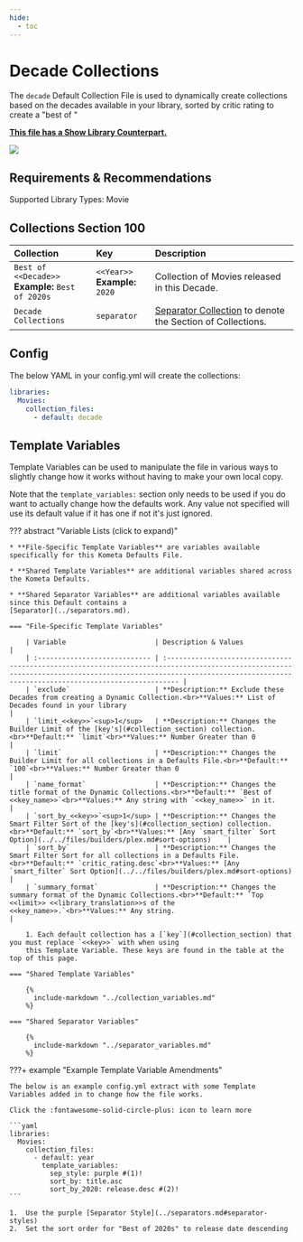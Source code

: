 ```yaml
---
hide:
  - toc
---
```

# Decade Collections

The `decade` Default Collection File is used to dynamically create collections based on the decades available in your 
library, sorted by critic rating to create a "best of <decade>"

**[This file has a Show Library Counterpart.](../show/decade.md)**

![](../images/decade.png)

## Requirements & Recommendations

Supported Library Types: Movie

## <a id="collection_section"></a>Collections Section 100

| Collection                                           | Key                               | Description                                                                    |
| :--------------------------------------------------- | :-------------------------------- | :----------------------------------------------------------------------------- |
| `Best of <<Decade>>`<br>**Example:** `Best of 2020s` | `<<Year>>`<br>**Example:** `2020` | Collection of Movies released in this Decade.                                  |
| `Decade Collections`                                 | `separator`                       | [Separator Collection](../separators.md) to denote the Section of Collections. |

## Config

The below YAML in your config.yml will create the collections:

```yaml
libraries:
  Movies:
    collection_files:
      - default: decade
```

## Template Variables

Template Variables can be used to manipulate the file in various ways to slightly change how it works without having to 
make your own local copy.

Note that the `template_variables:` section only needs to be used if you do want to actually change how the defaults 
work. Any value not specified will use its default value if it has one if not it's just ignored.

??? abstract "Variable Lists (click to expand)"

    * **File-Specific Template Variables** are variables available specifically for this Kometa Defaults File.

    * **Shared Template Variables** are additional variables shared across the Kometa Defaults.

    * **Shared Separator Variables** are additional variables available since this Default contains a 
    [Separator](../separators.md).

    === "File-Specific Template Variables"

        | Variable                      | Description & Values                                                                                                                                                                                                   |
        | :---------------------------- | :--------------------------------------------------------------------------------------------------------------------------------------------------------------------------------------------------------------------- |
        | `exclude`                     | **Description:** Exclude these Decades from creating a Dynamic Collection.<br>**Values:** List of Decades found in your library                                                                                        |
        | `limit_<<key>>`<sup>1</sup>   | **Description:** Changes the Builder Limit of the [key's](#collection_section) collection.<br>**Default:** `limit`<br>**Values:** Number Greater than 0                                                                |
        | `limit`                       | **Description:** Changes the Builder Limit for all collections in a Defaults File.<br>**Default:** `100`<br>**Values:** Number Greater than 0                                                                          |
        | `name_format`                 | **Description:** Changes the title format of the Dynamic Collections.<br>**Default:** `Best of <<key_name>>`<br>**Values:** Any string with `<<key_name>>` in it.                                                      |
        | `sort_by_<<key>>`<sup>1</sup> | **Description:** Changes the Smart Filter Sort of the [key's](#collection_section) collection.<br>**Default:** `sort_by`<br>**Values:** [Any `smart_filter` Sort Option](../../files/builders/plex.md#sort-options)    |
        | `sort_by`                     | **Description:** Changes the Smart Filter Sort for all collections in a Defaults File.<br>**Default:** `critic_rating.desc`<br>**Values:** [Any `smart_filter` Sort Option](../../files/builders/plex.md#sort-options) |
        | `summary_format`              | **Description:** Changes the summary format of the Dynamic Collections.<br>**Default:** `Top <<limit>> <<library_translation>>s of the <<key_name>>.`<br>**Values:** Any string.                                       |

        1. Each default collection has a [`key`](#collection_section) that you must replace `<<key>>` with when using 
        this Template Variable. These keys are found in the table at the top of this page.

    === "Shared Template Variables"

        {%
          include-markdown "../collection_variables.md"
        %}

    === "Shared Separator Variables"

        {%
          include-markdown "../separator_variables.md"
        %}
    
???+ example "Example Template Variable Amendments"

    The below is an example config.yml extract with some Template Variables added in to change how the file works.

    Click the :fontawesome-solid-circle-plus: icon to learn more
    
    ```yaml
    libraries:
      Movies:
        collection_files:
          - default: year
            template_variables:
              sep_style: purple #(1)!
              sort_by: title.asc 
              sort_by_2020: release.desc #(2)!
    ```

    1.  Use the purple [Separator Style](../separators.md#separator-styles)
    2.  Set the sort order for "Best of 2020s" to release date descending
